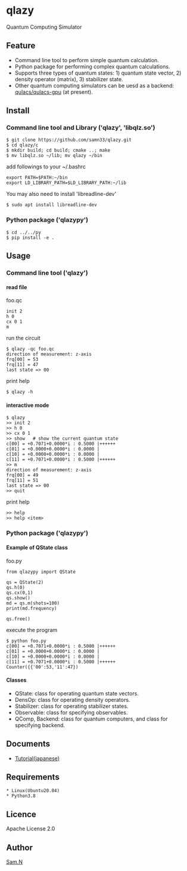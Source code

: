 qlazy
=====

Quantum Computing Simulator

## Feature

- Command line tool to perform simple quantum calculation.
- Python package for performing complex quantum calculations.
- Supports three types of quantum states: 1) quantum state vector, 2) density operator (matrix), 3) stabilizer state.
- Other quantum computing simulators can be uesd as a backend: [qulacs/qulacs-gpu](https://github.com/qulacs/qulacs) (at present).

## Install

### Command line tool and Library ('qlazy', 'libqlz.so')

    $ git clone https://github.com/samn33/qlazy.git
    $ cd qlazy/c
    $ mkdir build; cd build; cmake ..; make
    $ mv libqlz.so ~/lib; mv qlazy ~/bin
	
add followings to your ~/.bashrc

    export PATH=$PATH:~/bin
    export LD_LIBRARY_PATH=$LD_LIBRARY_PATH:~/lib

You may also need to install 'libreadline-dev'

    $ sudo apt install libreadline-dev

### Python package ('qlazypy')

    $ cd ../../py
    $ pip install -e .

## Usage

### Command line tool ('qlazy')

#### read file

foo.qc

    init 2
    h 0
    cx 0 1
    m

run the circuit

    $ qlazy -qc foo.qc
    direction of measurement: z-axis
    frq[00] = 53
    frq[11] = 47
    last state => 00

print help
	
    $ qlazy -h

#### interactive mode

    $ qlazy
	>> init 2
	>> h 0
	>> cx 0 1
	>> show   # show the current quantum state
    c[00] = +0.7071+0.0000*i : 0.5000 |++++++
    c[01] = +0.0000+0.0000*i : 0.0000 |
    c[10] = +0.0000+0.0000*i : 0.0000 |
    c[11] = +0.7071+0.0000*i : 0.5000 |++++++
	>> m
    direction of measurement: z-axis
    frq[00] = 49
    frq[11] = 51
    last state => 00
	>> quit

print help

	>> help
	>> help <item>

### Python package ('qlazypy')

#### Example of QState class

foo.py
	
    from qlazypy import QState
    
    qs = QState(2)
    qs.h(0)
    qs.cx(0,1)
    qs.show()
    md = qs.m(shots=100)
    print(md.frequency)
    
    qs.free()

execute the program

    $ python foo.py
    c[00] = +0.7071+0.0000*i : 0.5000 |++++++
    c[01] = +0.0000+0.0000*i : 0.0000 |
    c[10] = +0.0000+0.0000*i : 0.0000 |
    c[11] = +0.7071+0.0000*i : 0.5000 |++++++
    Counter({{'00':53,'11':47})

#### Classes

- QState: class for operating quantum state vectors.
- DensOp: class for operating density operators.
- Stabilizer: class for operating stabilizer states.
- Observable: class for specifying observables.
- QComp, Backend: class for quantum computers, and class for specifying backend.

## Documents

- [Tutorial(japanese)](doc/Tutorial.md)

## Requirements

    * Linux(Ubuntu20.04)
    * Python3.8

## Licence

Apache License 2.0

## Author

[Sam.N](http://github.com/samn33)
